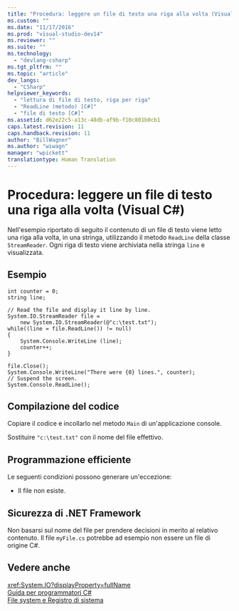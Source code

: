 ```yaml
---
title: "Procedura: leggere un file di testo una riga alla volta (Visual C#) | Microsoft Docs"
ms.custom: ""
ms.date: "11/17/2016"
ms.prod: "visual-studio-dev14"
ms.reviewer: ""
ms.suite: ""
ms.technology: 
  - "devlang-csharp"
ms.tgt_pltfrm: ""
ms.topic: "article"
dev_langs: 
  - "CSharp"
helpviewer_keywords: 
  - "lettura di file di testo, riga per riga"
  - "ReadLine (metodo) [C#]"
  - "file di testo [C#]"
ms.assetid: d62e22c5-a13c-48db-af9b-f10c801b0cb1
caps.latest.revision: 11
caps.handback.revision: 11
author: "BillWagner"
ms.author: "wiwagn"
manager: "wpickett"
translationtype: Human Translation
---
```

# Procedura: leggere un file di testo una riga alla volta (Visual C#)
Nell'esempio riportato di seguito il contenuto di un file di testo viene letto una riga alla volta, in una stringa, utilizzando il metodo `ReadLine` della classe `StreamReader`.  Ogni riga di testo viene archiviata nella stringa `line` e visualizzata.  
  
## Esempio  
  
```  
int counter = 0;  
string line;  
  
// Read the file and display it line by line.  
System.IO.StreamReader file =   
    new System.IO.StreamReader(@"c:\test.txt");  
while((line = file.ReadLine()) != null)  
{  
    System.Console.WriteLine (line);  
    counter++;  
}  
  
file.Close();  
System.Console.WriteLine("There were {0} lines.", counter);  
// Suspend the screen.  
System.Console.ReadLine();  
```  
  
## Compilazione del codice  
 Copiare il codice e incollarlo nel metodo `Main` di un'applicazione console.  
  
 Sostituire `"c:\test.txt"` con il nome del file effettivo.  
  
## Programmazione efficiente  
 Le seguenti condizioni possono generare un'eccezione:  
  
-   Il file non esiste.  
  
## Sicurezza di .NET Framework  
 Non basarsi sul nome del file per prendere decisioni in merito al relativo contenuto.  Il file `myFile.cs` potrebbe ad esempio non essere un file di origine C\#.  
  
## Vedere anche  
 <xref:System.IO?displayProperty=fullName>   
 [Guida per programmatori C\#](../../../csharp/programming-guide/index.md)   
 [File system e Registro di sistema](../../../csharp/programming-guide/file-system/file-system-and-the-registry.md)